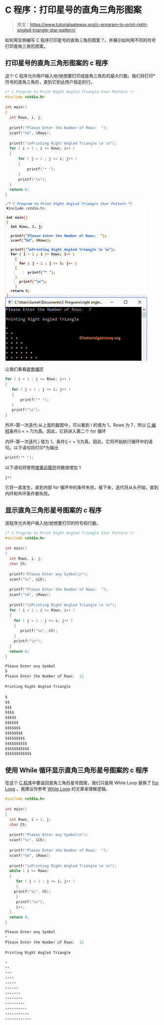 # C 程序：打印星号的直角三角形图案

> 原文：<https://www.tutorialgateway.org/c-program-to-print-right-angled-triangle-star-pattern/>

如何用实例编写 C 程序打印星号的直角三角形图案？。并展示如何用不同的符号打印直角三角形图案。

## 打印星号的直角三角形图案的 c 程序

这个 C 程序允许用户输入他/她想要打印成直角三角形的最大行数。我们将打印*符号的直角三角形，直到它到达用户指定的行。

```c
/* C Program to Print Right Angled Triangle Star Pattern */
#include <stdio.h>

int main() 
{
  int Rows, i, j;

  printf("Please Enter the Number of Rows:  ");
  scanf("%d", &Rows);

  printf("\nPrinting Right Angled Triangle \n \n");
  for ( i = 1 ; i <= Rows; i++ ) 
  {
      for ( j = 1 ; j <= i; j++ ) 
      {
          printf("* ");
      }
      printf("\n");
  }
  return 0;
}
```

![C Program to Print Right Angled Triangle Star Pattern 1](img/419d93a3d6ed8298bdb51d6e410cfc6a.png)

让我们看看[嵌套循环](https://www.tutorialgateway.org/for-loop-in-c-programming/)

```c
for ( i = 1 ; i <= Rows; i++ ) 
{
   for ( j = 1 ; j <= i; j++ ) 
   {
       printf("* ");
   }
   printf("\n");
}
```

外环–第一次迭代:从上面的截图中，可以看到 I 的值为 1，Rows 为 7，所以 [C 编程](https://www.tutorialgateway.org/c-programming/)条件(i < = 7)为真。因此，它将进入第二个 for 循环

内环–第一次迭代
j 值为 1，条件(j < = 1)为真。因此，它将开始执行循环中的语句。以下语句将打印*为输出

```c
printf("* ");
```

以下语句将使用[增量运算符](https://www.tutorialgateway.org/increment-and-decrement-operators-in-c/)将数值增加 1

```c
j++
```

它将一直发生，直到内部 for 循环中的条件失败。接下来，迭代将从头开始，直到内环和外环条件都失败。

## 显示直角三角形星号图案的 c 程序

该程序允许用户输入他/她想要打印的符号和行数。

```c
/* C Program to Print Right Angled Triangle Star Pattern */
#include <stdio.h>

int main() 
{
  int Rows, i, j;
  char Ch;

  printf("Please Enter any Symbol\n");
  scanf("%c", &Ch);	

  printf("Please Enter the Number of Rows:  ");
  scanf("%d", &Rows);

  printf("\nPrinting Right Angled Triangle \n \n");
  for ( i = 1 ; i <= Rows; i++ )
  {
    for ( j = 1 ; j <= i; j++ )
    {
       printf("%c", Ch);
    }
    printf("\n");
  } 
  return 0;
}
```

```c
Please Enter any Symbol
$
Please Enter the Number of Rows:  12

Printing Right Angled Triangle 

$
$$
$$$
$$$$
$$$$$
$$$$$$
$$$$$$$
$$$$$$$$
$$$$$$$$$
$$$$$$$$$$
$$$$$$$$$$$
$$$$$$$$$$$$
```

## 使用 While 循环显示直角三角形星号图案的 c 程序

在这个 [C 程序](https://www.tutorialgateway.org/c-programming-examples/)中要返回直角三角形星号图案，我们只是用 While Loop 替换了 [For Loop](https://www.tutorialgateway.org/for-loop-in-c-programming/) 。我建议你参考 [While Loop](https://www.tutorialgateway.org/while-loop-in-c/) 的文章来理解逻辑。

```c
#include <stdio.h>

int main() 
{
  int Rows, i = 1, j;
  char Ch;

  printf("Please Enter any Symbol\n");
  scanf("%c", &Ch);	

  printf("Please Enter the Number of Rows:  ");
  scanf("%d", &Rows);

  printf("\nPrinting Right Angled Triangle \n \n");
  while ( i <= Rows)
  {
     for ( j = 1 ; j <= i; j++ )
     {
  	printf("%c", Ch);
     }
     printf("\n");
     i++;
  } 
  return 0;
}
```

```c
Please Enter any Symbol
*
Please Enter the Number of Rows:  12

Printing Right Angled Triangle 

*
**
***
****
*****
******
*******
********
*********
**********
***********
************
```